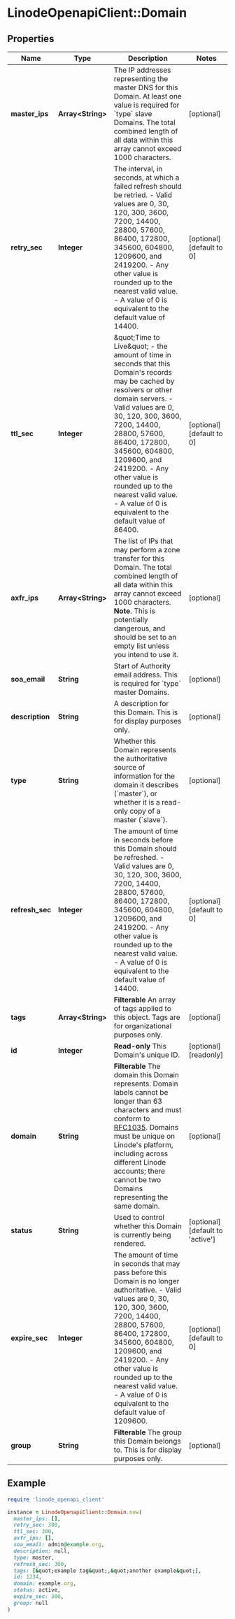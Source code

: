 # LinodeOpenapiClient::Domain

## Properties

| Name | Type | Description | Notes |
| ---- | ---- | ----------- | ----- |
| **master_ips** | **Array&lt;String&gt;** | The IP addresses representing the master DNS for this Domain. At least one value is required for &#x60;type&#x60; slave Domains. The total combined length of all data within this array cannot exceed 1000 characters. | [optional] |
| **retry_sec** | **Integer** | The interval, in seconds, at which a failed refresh should be retried.  - Valid values are 0, 30, 120, 300, 3600, 7200, 14400, 28800, 57600, 86400, 172800, 345600, 604800, 1209600, and 2419200.  - Any other value is rounded up to the nearest valid value.  - A value of 0 is equivalent to the default value of 14400. | [optional][default to 0] |
| **ttl_sec** | **Integer** | \&quot;Time to Live\&quot; - the amount of time in seconds that this Domain&#39;s records may be cached by resolvers or other domain servers.  - Valid values are 0, 30, 120, 300, 3600, 7200, 14400, 28800, 57600, 86400, 172800, 345600, 604800, 1209600, and 2419200. - Any other value is rounded up to the nearest valid value. - A value of 0 is equivalent to the default value of 86400. | [optional][default to 0] |
| **axfr_ips** | **Array&lt;String&gt;** | The list of IPs that may perform a zone transfer for this Domain. The total combined length of all data within this array cannot exceed 1000 characters.  __Note__. This is potentially dangerous, and should be set to an empty list unless you intend to use it. | [optional] |
| **soa_email** | **String** | Start of Authority email address. This is required for &#x60;type&#x60; master Domains. | [optional] |
| **description** | **String** | A description for this Domain. This is for display purposes only. | [optional] |
| **type** | **String** | Whether this Domain represents the authoritative source of information for the domain it describes (&#x60;master&#x60;), or whether it is a read-only copy of a master (&#x60;slave&#x60;). | [optional] |
| **refresh_sec** | **Integer** | The amount of time in seconds before this Domain should be refreshed.  - Valid values are 0, 30, 120, 300, 3600, 7200, 14400, 28800, 57600, 86400, 172800, 345600, 604800, 1209600, and 2419200.  - Any other value is rounded up to the nearest valid value.  - A value of 0 is equivalent to the default value of 14400. | [optional][default to 0] |
| **tags** | **Array&lt;String&gt;** | __Filterable__ An array of tags applied to this object.  Tags are for organizational purposes only. | [optional] |
| **id** | **Integer** | __Read-only__ This Domain&#39;s unique ID. | [optional][readonly] |
| **domain** | **String** | __Filterable__ The domain this Domain represents. Domain labels cannot be longer than 63 characters and must conform to [RFC1035](https://tools.ietf.org/html/rfc1035). Domains must be unique on Linode&#39;s platform, including across different Linode accounts; there cannot be two Domains representing the same domain. | [optional] |
| **status** | **String** | Used to control whether this Domain is currently being rendered. | [optional][default to &#39;active&#39;] |
| **expire_sec** | **Integer** | The amount of time in seconds that may pass before this Domain is no longer authoritative.  - Valid values are 0, 30, 120, 300, 3600, 7200, 14400, 28800, 57600, 86400, 172800, 345600, 604800, 1209600, and 2419200.  - Any other value is rounded up to the nearest valid value.  - A value of 0 is equivalent to the default value of 1209600. | [optional][default to 0] |
| **group** | **String** | __Filterable__ The group this Domain belongs to.  This is for display purposes only. | [optional] |

## Example

```ruby
require 'linode_openapi_client'

instance = LinodeOpenapiClient::Domain.new(
  master_ips: [],
  retry_sec: 300,
  ttl_sec: 300,
  axfr_ips: [],
  soa_email: admin@example.org,
  description: null,
  type: master,
  refresh_sec: 300,
  tags: [&quot;example tag&quot;,&quot;another example&quot;],
  id: 1234,
  domain: example.org,
  status: active,
  expire_sec: 300,
  group: null
)
```

